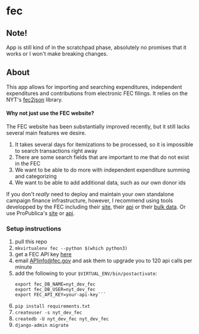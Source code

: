 # fec

## Note!
App is still kind of in the scratchpad phase, absolutely no promises that it works or I won't make breaking changes.

## About
This app allows for importing and searching expenditures, independent expenditures and contributions from electronic FEC filings. It relies on the NYT's [fec2json](https://github.com/newsdev/fec2json) library.

#### Why not just use the FEC website? 
The FEC website has been substantially improved recently, but it still lacks several main features we desire.
1. It takes several days for itemizations to be processed, so it is impossible to search transactions right away
1. There are some search fields that are important to me that do not exist in the FEC
1. We want to be able to do more with independent expenditure summing and categorizing
1. We want to be able to add additional data, such as our own donor ids

If you don't *really* need to deploy and maintain your own standalone campaign finance infrastructure, however, I recommend using tools developped by the FEC including their [site](https://www.fec.gov/data/?search=), their [api](https://api.open.fec.gov/developers/) or their [bulk data](https://classic.fec.gov/finance/disclosure/ftp_download.shtml). Or use ProPublica's [site](https://projects.propublica.org/itemizer/) or [api](https://www.propublica.org/datastore/api/campaign-finance-api).

### Setup instructions
1. pull this repo
1. `mkvirtualenv fec --python $(which python3)`
1. get a FEC API key [here](https://api.data.gov/signup/)
1. email APIinfo@fec.gov and ask them to upgrade you to 120 api calls per minute
1. add the following to your `$VIRTUAL_ENV/bin/postactivate`:
    ```export DJANGO_SETTINGS_MODULE=config.dev.settings
    export fec_DB_NAME=nyt_dev_fec
    export fec_DB_USER=nyt_dev_fec
    export FEC_API_KEY=your-api-key```
1. `pip install requirements.txt`
1. `createuser -s nyt_dev_fec `
1. `createdb -U nyt_dev_fec nyt_dev_fec`
1. `django-admin migrate`

